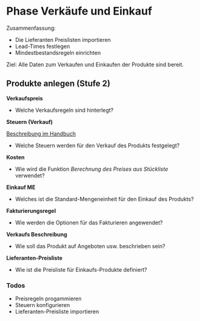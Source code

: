 # Phase Verkäufe und Einkauf

Zusammenfassung:

* Die Lieferanten Preislisten importieren
* Lead-Times festlegen
* Mindestbestandsregeln einrichten

Ziel: Alle Daten zum Verkaufen und Einkaufen der Produkte sind bereit.

## Produkte anlegen (Stufe 2)

**Verkaufspreis**

- Welche Verkaufsregeln sind hinterlegt?


**Steuern (Verkauf)**

[Beschreibung im Handbuch](https://odoo-wiki.ch/theorie-mehrwertsteuer.html#steuersatze)

- Welche Steuern werden für den Verkauf des Produkts festgelegt?

**Kosten**

- Wie wird die Funktion *Berechnung des Preises aus Stückliste* verwendet?

**Einkauf ME**

- Welches ist die Standard-Mengeneinheit für den Einkauf des Produkts?

**Fakturierungsregel**

- Wie werden die Optionen für das Fakturieren angewendet?

**Verkaufs Beschreibung**

- Wie soll das Produkt auf Angeboten usw. beschrieben sein?

**Lieferanten-Preisliste**

- Wie ist die Preisliste für Einkaufs-Produkte definiert?

### Todos

- Preisregeln progammieren
- Steuern konfigurieren
- Lieferanten-Preisliste importieren

